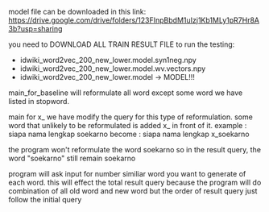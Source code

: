 model file can be downloaded in this link:
https://drive.google.com/drive/folders/123FInpBbdM1uIzj1Kb1MLy1pR7Hr8A3b?usp=sharing

you need to DOWNLOAD ALL TRAIN RESULT FILE to run the testing:
- idwiki_word2vec_200_new_lower.model.syn1neg.npy
- idwiki_word2vec_200_new_lower.model.wv.vectors.npy
- idwiki_word2vec_200_new_lower.model -> MODEL!!!



main_for_baseline will reformulate all word except some word we have listed in stopword.


main for x_ 
we have modify the query for this type of reformulation.
some word that unlikely to be reformulated is added x_ in front of it.
example : siapa nama lengkap soekarno
become : siapa nama lengkap x_soekarno

the program won't reformulate the word soekarno
so in the result query, the word "soekarno" still remain soekarno


program will ask input for number similiar word you want to generate of each word.
this will effect the total result query
because the program will do combination of all old word and new word
but the order of result query just follow the initial query
